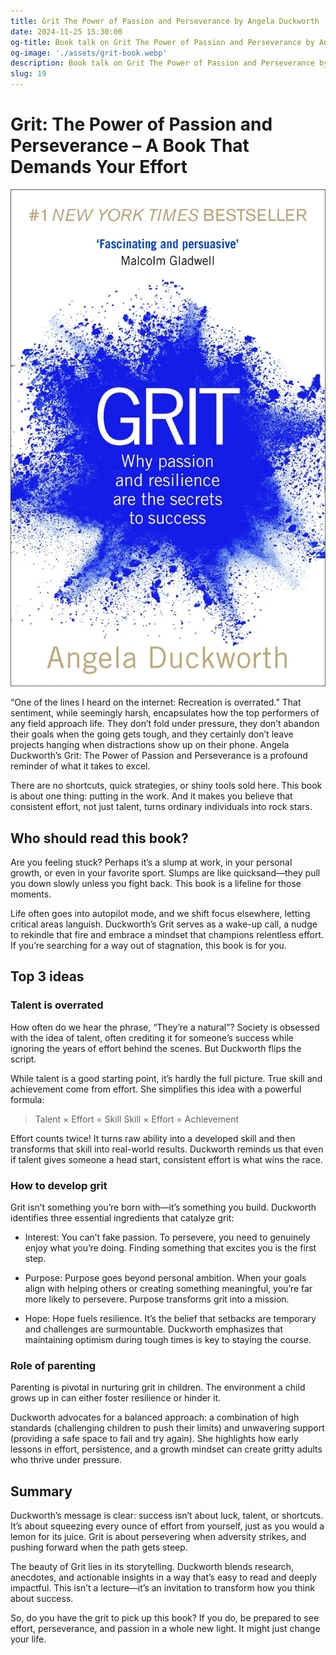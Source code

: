 ```yaml
---
title: Grit The Power of Passion and Perseverance by Angela Duckworth
date: 2024-11-25 15:30:00
og-title: Book talk on Grit The Power of Passion and Perseverance by Angela Duckworth
og-image: './assets/grit-book.webp'
description: Book talk on Grit The Power of Passion and Perseverance by Angela Duckworth
slug: 19
---
```


# Grit: The Power of Passion and Perseverance – A Book That Demands Your Effort

![](./assets/grit-book.webp)

“One of the lines I heard on the internet: Recreation is overrated.” That sentiment, while seemingly harsh, encapsulates how the top performers of any field approach life. They don’t fold under pressure, they don’t abandon their goals when the going gets tough, and they certainly don’t leave projects hanging when distractions show up on their phone. Angela Duckworth’s Grit: The Power of Passion and Perseverance is a profound reminder of what it takes to excel.

There are no shortcuts, quick strategies, or shiny tools sold here. This book is about one thing: putting in the work. And it makes you believe that consistent effort, not just talent, turns ordinary individuals into rock stars.

## Who should read this book?

Are you feeling stuck? Perhaps it’s a slump at work, in your personal growth, or even in your favorite sport. Slumps are like quicksand—they pull you down slowly unless you fight back. This book is a lifeline for those moments.

Life often goes into autopilot mode, and we shift focus elsewhere, letting critical areas languish. Duckworth’s Grit serves as a wake-up call, a nudge to rekindle that fire and embrace a mindset that champions relentless effort. If you’re searching for a way out of stagnation, this book is for you.

## Top 3 ideas

### Talent is overrated

How often do we hear the phrase, “They’re a natural”? Society is obsessed with the idea of talent, often crediting it for someone’s success while ignoring the years of effort behind the scenes. But Duckworth flips the script.

While talent is a good starting point, it’s hardly the full picture. True skill and achievement come from effort. She simplifies this idea with a powerful formula:

> Talent × Effort = Skill
> Skill × Effort = Achievement

Effort counts twice! It turns raw ability into a developed skill and then transforms that skill into real-world results. Duckworth reminds us that even if talent gives someone a head start, consistent effort is what wins the race.

### How to develop grit

Grit isn’t something you’re born with—it’s something you build. Duckworth identifies three essential ingredients that catalyze grit:

- Interest: You can’t fake passion. To persevere, you need to genuinely enjoy what you’re doing. Finding something that excites you is the first step.

- Purpose: Purpose goes beyond personal ambition. When your goals align with helping others or creating something meaningful, you’re far more likely to persevere. Purpose transforms grit into a mission.

- Hope: Hope fuels resilience. It’s the belief that setbacks are temporary and challenges are surmountable. Duckworth emphasizes that maintaining optimism during tough times is key to staying the course.

### Role of parenting

Parenting is pivotal in nurturing grit in children. The environment a child grows up in can either foster resilience or hinder it.

Duckworth advocates for a balanced approach: a combination of high standards (challenging children to push their limits) and unwavering support (providing a safe space to fail and try again). She highlights how early lessons in effort, persistence, and a growth mindset can create gritty adults who thrive under pressure.

## Summary

Duckworth’s message is clear: success isn’t about luck, talent, or shortcuts. It’s about squeezing every ounce of effort from yourself, just as you would a lemon for its juice. Grit is about persevering when adversity strikes, and pushing forward when the path gets steep.

The beauty of Grit lies in its storytelling. Duckworth blends research, anecdotes, and actionable insights in a way that’s easy to read and deeply impactful. This isn’t a lecture—it’s an invitation to transform how you think about success.

So, do you have the grit to pick up this book? If you do, be prepared to see effort, perseverance, and passion in a whole new light. It might just change your life.

